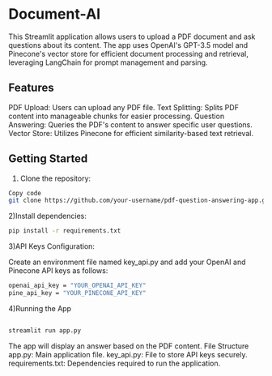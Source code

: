 # Document-AI

This Streamlit application allows users to upload a PDF document and ask questions about its content. The app uses OpenAI's GPT-3.5 model and Pinecone's vector store for efficient document processing and retrieval, leveraging LangChain for prompt management and parsing.

## Features
PDF Upload: Users can upload any PDF file.
Text Splitting: Splits PDF content into manageable chunks for easier processing.
Question Answering: Queries the PDF's content to answer specific user questions.
Vector Store: Utilizes Pinecone for efficient similarity-based text retrieval.

## Getting Started
1) Clone the repository:

 ```bash
Copy code
git clone https://github.com/your-username/pdf-question-answering-app.git
 ```

2)Install dependencies:
 ```bash
pip install -r requirements.txt
 ```
3)API Keys Configuration:

Create an environment file named key_api.py and add your OpenAI and Pinecone API keys as follows:
 ```bash
openai_api_key = "YOUR_OPENAI_API_KEY"
pine_api_key = "YOUR_PINECONE_API_KEY"
 ```

4)Running the App
 ```bash

streamlit run app.py
 ```
The app will display an answer based on the PDF content.
File Structure
app.py: Main application file.
key_api.py: File to store API keys securely.
requirements.txt: Dependencies required to run the application.
